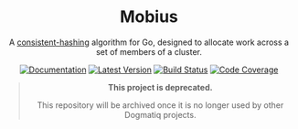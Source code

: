 <div align="center">

# Mobius

A [consistent-hashing](https://en.wikipedia.org/wiki/Consistent_hashing)
algorithm for Go, designed to allocate work across a set of members of a cluster.

[![Documentation](https://img.shields.io/badge/go.dev-documentation-007d9c?&style=for-the-badge)](https://pkg.go.dev/github.com/dogmatiq/mobius)
[![Latest Version](https://img.shields.io/github/tag/dogmatiq/mobius.svg?&style=for-the-badge&label=semver)](https://github.com/dogmatiq/mobius/releases)
[![Build Status](https://img.shields.io/github/actions/workflow/status/dogmatiq/mobius/ci.yml?style=for-the-badge&branch=main)](https://github.com/dogmatiq/mobius/actions/workflows/ci.yml)
[![Code Coverage](https://img.shields.io/codecov/c/github/dogmatiq/mobius/main.svg?style=for-the-badge)](https://codecov.io/github/dogmatiq/mobius)

> **This project is deprecated.**
>
> This repository will be archived once it is no longer used by other Dogmatiq
> projects.

</div>
